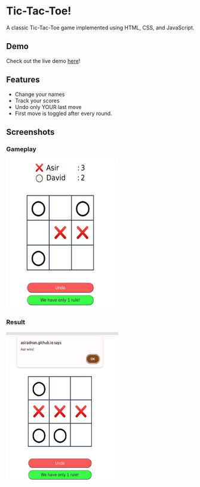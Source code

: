 
# Tic-Tac-Toe!

A classic Tic-Tac-Toe game implemented using HTML, CSS, and JavaScript. 

## Demo

Check out the live demo [here](https://asiradnan.github.io/Tic-Tac-Toe/)!


## Features

- Change your names
- Track your scores
- Undo only YOUR last move
- First move is toggled after every round. 



## Screenshots

### Gameplay
<img src="./Screenshots/snap2.png" height="400" width='300' alt="Gameplay Screenshot 2">

### Result
<img src="./Screenshots/snap1.png" height="400" width='300' alt="Gameplay Screenshot 1">

